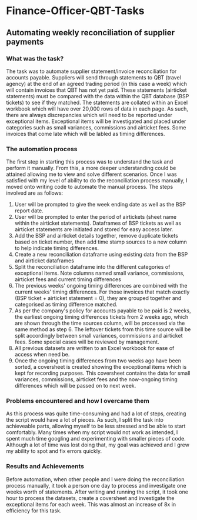# Finance-Officer-QBT-Tasks

## Automating weekly reconciliation of supplier payments

### What was the task?
The task was to automate supplier statement/invoice reconciliation for accounts payable. Suppliers will send through statements to QBT (travel agency) at the end of an agreed trading period (in this case a week) which will contain invoices that QBT has not yet paid. These statements (airticket statements) must be compared with the data within the QBT database (BSP tickets) to see if they matched. The statements are collated within an Excel workbook which will have over 20,000 rows of data in each page. As such, there are always discrepancies which will need to be reported under exceptional items. Exceptional items will be investigated and placed under categories such as small variances, commissions and airticket fees. Some invoices that come late which will be labled as timing differences. 

### The automation process
The first step in starting this process was to understand the task and perform it manually. From this, a more deeper understanding could be attained allowing me to view and solve different scenarios. Once I was satisfied with my level of ability to do the reconciliation process manually, I moved onto writing code to automate the manual process. The steps involved are as follows:
1. User will be prompted to give the week ending date as well as the BSP report date.
2. User will be prompted to enter the period of airtickets (sheet name within the airticket statements). Dataframes of BSP tickets as well as airticket statements are initiated and stored for easy access later.
3. Add the BSP and airticket details together, remove duplicate tickets based on ticket number, then add time stamp sources to a new column to help indicate timing differences.
4. Create a new reconciliation dataframe using existing data from the BSP and airticket dataframes
5. Split the reconciliation dataframe into the different categories of exceptional items. Note columns named small variance, commissions, airticket fees and current timing differences
6. The previous weeks' ongoing timing differences are combined with the current weeks' timing differences. For those invoices that match exactly (BSP ticket + airticket statement = 0), they are grouped together and categorised as timing difference matched. 
7. As per the company's policy for accounts payable to be paid is 2 weeks, the earliest ongoing timing differences tickets from 2 weeks ago, which are shown through the time sources column, will be processed via the same method as step 6. The leftover tickets from this time source will be split accordingly between small variances, commissions and airticket fees. Some special cases will be reviewed by management.
8. All previous datasets are written to an Excel workbook for ease of access when need be.
9. Once the ongoing timing differences from two weeks ago have been sorted, a coversheet is created showing the exceptional items which is kept for recording purposes. This coversheet contains the data for small variances, commissions, airticket fees and the now-ongoing timing differences which will be passed on to next week.

### Problems encountered and how I overcame them
As this process was quite time-consuming and had a lot of steps, creating the script would have a lot of pieces. As such, I split the task into achieveable parts, allowing myself to be less stressed and be able to start comfortably. Many times when my script would not work as intended, I spent much time googling and experimenting with smaller pieces of code. Although a lot of time was lost doing that, my goal was achieved and I grew my ability to spot and fix errors quickly. 

### Results and Achievements
Before automation, when other people and I were doing the reconciliation process manually, it took a person one day to process and investigate one weeks worth of statements. After writing and running the script, it took one hour to process the datasets, create a coversheet and investigate the exceptional items for each week. This was almost an increase of 8x in efficiency for this task. 

